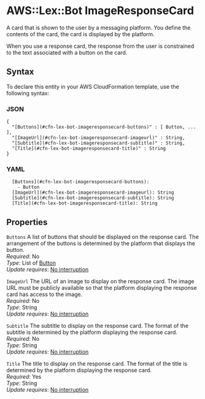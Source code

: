 # AWS::Lex::Bot ImageResponseCard<a name="aws-properties-lex-bot-imageresponsecard"></a>

A card that is shown to the user by a messaging platform\. You define the contents of the card, the card is displayed by the platform\. 

When you use a response card, the response from the user is constrained to the text associated with a button on the card\.

## Syntax<a name="aws-properties-lex-bot-imageresponsecard-syntax"></a>

To declare this entity in your AWS CloudFormation template, use the following syntax:

### JSON<a name="aws-properties-lex-bot-imageresponsecard-syntax.json"></a>

```
{
  "[Buttons](#cfn-lex-bot-imageresponsecard-buttons)" : [ Button, ... ],
  "[ImageUrl](#cfn-lex-bot-imageresponsecard-imageurl)" : String,
  "[Subtitle](#cfn-lex-bot-imageresponsecard-subtitle)" : String,
  "[Title](#cfn-lex-bot-imageresponsecard-title)" : String
}
```

### YAML<a name="aws-properties-lex-bot-imageresponsecard-syntax.yaml"></a>

```
  [Buttons](#cfn-lex-bot-imageresponsecard-buttons): 
    - Button
  [ImageUrl](#cfn-lex-bot-imageresponsecard-imageurl): String
  [Subtitle](#cfn-lex-bot-imageresponsecard-subtitle): String
  [Title](#cfn-lex-bot-imageresponsecard-title): String
```

## Properties<a name="aws-properties-lex-bot-imageresponsecard-properties"></a>

`Buttons`  <a name="cfn-lex-bot-imageresponsecard-buttons"></a>
A list of buttons that should be displayed on the response card\. The arrangement of the buttons is determined by the platform that displays the button\.  
*Required*: No  
*Type*: List of [Button](aws-properties-lex-bot-button.md)  
*Update requires*: [No interruption](https://docs.aws.amazon.com/AWSCloudFormation/latest/UserGuide/using-cfn-updating-stacks-update-behaviors.html#update-no-interrupt)

`ImageUrl`  <a name="cfn-lex-bot-imageresponsecard-imageurl"></a>
The URL of an image to display on the response card\. The image URL must be publicly available so that the platform displaying the response card has access to the image\.  
*Required*: No  
*Type*: String  
*Update requires*: [No interruption](https://docs.aws.amazon.com/AWSCloudFormation/latest/UserGuide/using-cfn-updating-stacks-update-behaviors.html#update-no-interrupt)

`Subtitle`  <a name="cfn-lex-bot-imageresponsecard-subtitle"></a>
The subtitle to display on the response card\. The format of the subtitle is determined by the platform displaying the response card\.  
*Required*: No  
*Type*: String  
*Update requires*: [No interruption](https://docs.aws.amazon.com/AWSCloudFormation/latest/UserGuide/using-cfn-updating-stacks-update-behaviors.html#update-no-interrupt)

`Title`  <a name="cfn-lex-bot-imageresponsecard-title"></a>
The title to display on the response card\. The format of the title is determined by the platform displaying the response card\.  
*Required*: Yes  
*Type*: String  
*Update requires*: [No interruption](https://docs.aws.amazon.com/AWSCloudFormation/latest/UserGuide/using-cfn-updating-stacks-update-behaviors.html#update-no-interrupt)